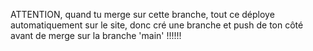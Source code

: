 ATTENTION, quand tu merge sur cette branche, tout ce déploye automatiquement sur le site, donc cré une branche et push de ton côté avant de merge sur la branche 'main' !!!!!!
